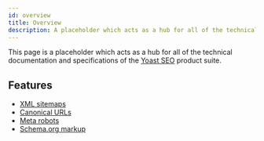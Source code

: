 ```yaml
---
id: overview
title: Overview
description: A placeholder which acts as a hub for all of the technical documentation and specifications of the Yoast SEO product suite.
---
```

This page is a placeholder which acts as a hub for all of the technical documentation and specifications of the [Yoast SEO](https://yoast.com/wordpress/plugins/seo/) product suite.

## Features
* [XML sitemaps](xml-sitemaps/overview.md)
* [Canonical URLs](seo-tags/canonical-urls/overview.md)
* [Meta robots](seo-tags/meta-robots/overview.md)
* [Schema.org markup](schema/overview.md)

